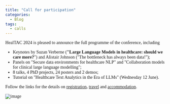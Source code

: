 ```yaml
---
title: "Call for participation"
categories:
  - Blog
tags:
  - calls
---
```

<html>
<!-- <link href='https://fonts.googleapis.com/css?family=Akaya Telivigala' rel='stylesheet'> -->
<head> 
<style>
    h1, h2, h3, h4, h5, h6 {
        font-family: 'Akaya Telivigala';
}
body {
    font-family: 'Akaya Telivigala';
} 
</style>
</head>
<body>
HealTAC 2024 is pleased to announce the full programme of the conference, including 
<ul>
<li>Keynotes by Suzan Verberne (<strong>"Large Language Models in healthcare: should we care more?</strong>") and Alistair Johnson ("The bottleneck has always been data!");
<li> Panels on "Secure data environments for healthcare NLP" and "Collaboration models for clinical large language modelling";
<li>8 talks, 4 PhD projects, 24 posters and 2 demos;
<li>Tutorial on "Healthcare Text Analytics in the Era of LLMs"  (Wednesday 12 June).</li>
</ul>

Follow the links for the details on <a href="https://healtac2024.github.io/registration/">registration</a>, <a href="https://healtac2024.github.io/venue/">travel</a> and <a href="https://healtac2024.github.io/accommodation/">accommodation</a>.
  
</body>
</html>


![image](https://github.com/healtac2024/healtac2024.github.io/assets/7965626/86051b35-a9dd-41de-be85-61620b7a526f)
